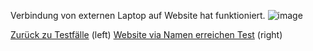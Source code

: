 Verbindung von externen Laptop auf Website hat funktioniert.
![image](https://github.com/user-attachments/assets/9860b031-f38a-4caf-8e18-3c0c6e50ee7d)







[Zurück zu Testfälle](Testfaelle.md) (left)
[Website via Namen erreichen Test](Testfall2) (right)
[^1]: Skibidi.
